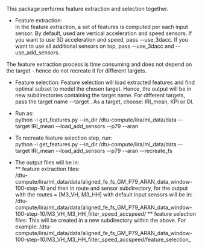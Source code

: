 This package performs feature extraction and selection together.

* Feature extraction:  
In the feature extraction, a set of features is computed per each input sensor. By default, used are vertical acceleration and speed sensors. If you want to use 3D acceleration and speed, pass --use_3dacc. If you want to use all additional sensors on top, pass --use_3dacc and --use_add_sensors.

The feature extraction process is time consuming and does not depend on the target - hence do not recreate it for different targets. 

* Feature selection:
Feature selection will load extracted features and find optimal subset to model the chosen target. Hence, the output will be in new subdirectories containing the target name. For different targets, pass the target name --target <name>. As a target, choose: IRI_mean, KPI or DI.

* Run as:  
python -i get_features.py --in_dir /dtu-compute/lira/ml_data/data --target IRI_mean --load_add_sensors --p79 --aran  

* To recreate feature selection step, run:  
python -i get_features.py --in_dir /dtu-compute/lira/ml_data/data --target IRI_mean --load_add_sensors --p79 --aran --recreate_fs

* The output files will be in:  
  ** feature extraction files:  
    /dtu-compute/lira/ml_data/data/aligned_fe_fs_GM_P79_ARAN_data_window-100-step-10 and then in route and sensor subdirectory, for the output with the routes = [M3_VH, M3_HH] with default input sensors will be in:  
    /dtu-compute/lira/ml_data/data/aligned_fe_fs_GM_P79_ARAN_data_window-100-step-10/M3_VH_M3_HH_filter_speed_accspeed/
 ** feature selection files: 
    This will be created in a new subdirectory within the above. For example: /dtu-compute/lira/ml_data/data/aligned_fe_fs_GM_P79_ARAN_data_window-100-step-10/M3_VH_M3_HH_filter_speed_accspeed/feature_selection_
    
